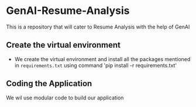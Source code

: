 # GenAI-Resume-Analysis
This is a repository that will cater to Resume Analysis with the help of GenAI

## Create the virtual environment
* We create the virtual environment and install all the packages mentioned in ``requirements.txt``
using command 'pip install -r requirements.txt'

## Coding the Application
We wil use modular code to build our application